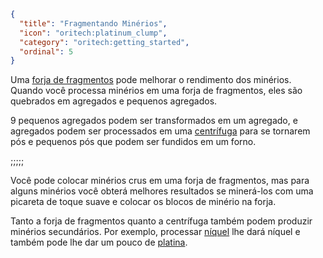```json
{
  "title": "Fragmentando Minérios",
  "icon": "oritech:platinum_clump",
  "category": "oritech:getting_started",
  "ordinal": 5
}
```

Uma [forja de fragmentos](^oritech:processing/fragment_forge) pode melhorar o rendimento dos minérios. Quando você processa minérios em uma forja de fragmentos, eles são quebrados em agregados e pequenos agregados.

9 pequenos agregados podem ser transformados em um agregado, e agregados podem ser processados em uma [centrífuga](^oritech:processing/centrifuge) para se tornarem pós e pequenos pós que podem ser fundidos em um forno.

;;;;;

Você pode colocar minérios crus em uma forja de fragmentos, mas para alguns minérios você obterá melhores resultados se minerá-los com uma picareta de toque suave e colocar os blocos de minério na forja.

Tanto a forja de fragmentos quanto a centrífuga também podem produzir minérios secundários. Por exemplo, processar [níquel](^oritech:resources/nickel) lhe dará níquel e também pode lhe dar um pouco de [platina](^oritech:resources/platinum).
